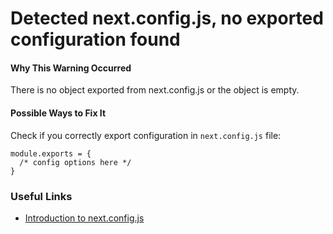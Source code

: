 # Detected next.config.js, no exported configuration found

#### Why This Warning Occurred

There is no object exported from next.config.js or the object is empty.

#### Possible Ways to Fix It

Check if you correctly export configuration in `next.config.js` file:

    module.exports = {
      /* config options here */
    }

### Useful Links

- [Introduction to next.config.js](https://nextjs.org/docs/api-reference/next.config.js/introduction)
